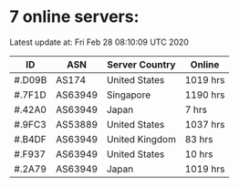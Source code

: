 # 7 online servers:

Latest update at: Fri Feb 28 08:10:09 UTC 2020

| ID | ASN | Server Country | Online |
| -- | --- | -------------- | ------ |
| #.D09B | AS174 | United States | 1019 hrs |
| #.7F1D | AS63949 | Singapore | 1190 hrs |
| #.42A0 | AS63949 | Japan | 7 hrs |
| #.9FC3 | AS53889 | United States | 1037 hrs |
| #.B4DF | AS63949 | United Kingdom | 83 hrs |
| #.F937 | AS63949 | United States | 10 hrs |
| #.2A79 | AS63949 | Japan | 1019 hrs |

